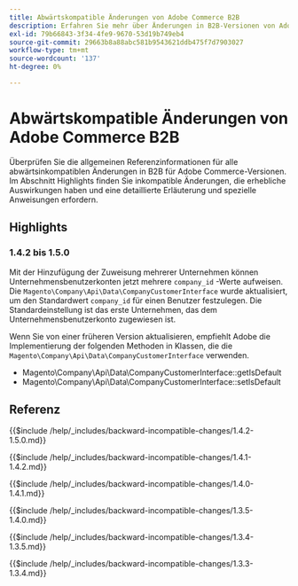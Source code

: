 ```yaml
---
title: Abwärtskompatible Änderungen von Adobe Commerce B2B
description: Erfahren Sie mehr über Änderungen in B2B-Versionen von Adobe Commerce, bei denen Sie möglicherweise Ihren benutzerdefinierten Code aktualisieren müssen.
exl-id: 79b66843-3f34-4fe9-9670-53d19b749eb4
source-git-commit: 29663b8a88abc581b9543621ddb475f7d7903027
workflow-type: tm+mt
source-wordcount: '137'
ht-degree: 0%

---
```


# Abwärtskompatible Änderungen von Adobe Commerce B2B

Überprüfen Sie die allgemeinen Referenzinformationen für alle abwärtsinkompatiblen Änderungen in B2B für Adobe Commerce-Versionen. Im Abschnitt Highlights finden Sie inkompatible Änderungen, die erhebliche Auswirkungen haben und eine detaillierte Erläuterung und spezielle Anweisungen erfordern.

## Highlights

### 1.4.2 bis 1.5.0

Mit der Hinzufügung der Zuweisung mehrerer Unternehmen können Unternehmensbenutzerkonten jetzt mehrere `company_id` -Werte aufweisen. Die `Magento\Company\Api\Data\CompanyCustomerInterface` wurde aktualisiert, um den Standardwert `company_id` für einen Benutzer festzulegen. Die Standardeinstellung ist das erste Unternehmen, das dem Unternehmensbenutzerkonto zugewiesen ist.

Wenn Sie von einer früheren Version aktualisieren, empfiehlt Adobe die Implementierung der folgenden Methoden in Klassen, die die `Magento\Company\Api\Data\CompanyCustomerInterface` verwenden.

- Magento\Company\Api\Data\CompanyCustomerInterface::getIsDefault
- Magento\Company\Api\Data\CompanyCustomerInterface::setIsDefault

## Referenz

{{$include /help/_includes/backward-incompatible-changes/1.4.2-1.5.0.md}}

{{$include /help/_includes/backward-incompatible-changes/1.4.1-1.4.2.md}}

{{$include /help/_includes/backward-incompatible-changes/1.4.0-1.4.1.md}}

{{$include /help/_includes/backward-incompatible-changes/1.3.5-1.4.0.md}}

{{$include /help/_includes/backward-incompatible-changes/1.3.4-1.3.5.md}}

{{$include /help/_includes/backward-incompatible-changes/1.3.3-1.3.4.md}}
